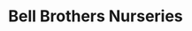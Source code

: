 ---
title: "Bell Brothers Nurseries"
url: /benington/bell-brothers-nurseries/
shop: garden centre
---